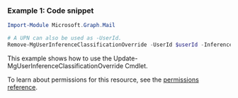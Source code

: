 ### Example 1: Code snippet

```powershellImport-Module Microsoft.Graph.Mail

# A UPN can also be used as -UserId.
Remove-MgUserInferenceClassificationOverride -UserId $userId -InferenceClassificationOverrideId $inferenceClassificationOverrideId
```
This example shows how to use the Update-MgUserInferenceClassificationOverride Cmdlet.
To learn about permissions for this resource, see the [permissions reference](/graph/permissions-reference).

